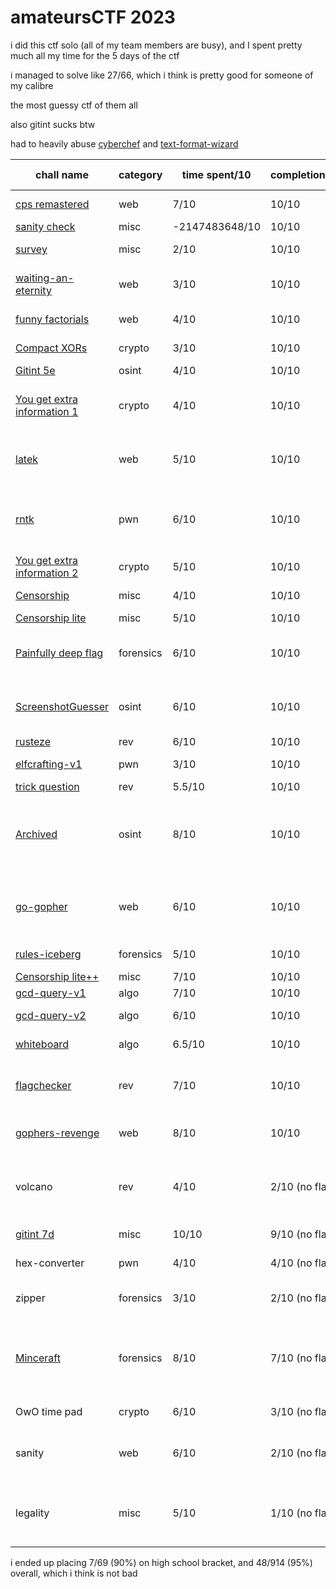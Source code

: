 # amateursCTF 2023

i did this ctf solo (all of my team members are busy), and I spent pretty much all my time for the 5 days of the ctf

i managed to solve like 27/66, which i think is pretty good for someone of my calibre

the most guessy ctf of them all

also gitint sucks btw

had to heavily abuse [cyberchef](https://gchq.github.io/CyberChef/) and [text-format-wizard](https://quasar.name/text-format-wizard/)

| chall name                  | category  | time spent/10  | completion/10  | personal comments                                     |
|-----------------------------|-----------|----------------|----------------|-------------------------------------------------------|
| [cps remastered](https://github.com/quasar098/ctf-writeups/tree/main/amateursctf-2023/cps-remastered)              | web       | 7/10           | 10/10          | php sucks so much                                     |
| [sanity check](https://github.com/quasar098/ctf-writeups/tree/main/amateursctf-2023/discord-rules-sanity-check)                | misc      | -2147483648/10 | 10/10          | discord                                               |
| [survey](https://github.com/quasar098/ctf-writeups/tree/main/amateursctf-2023/survey)                      | misc      | 2/10           | 10/10          | too guessy challs                                     |
| [waiting-an-eternity](https://github.com/quasar098/ctf-writeups/tree/main/amateursctf-2023/waiting-an-eternity)         | web       | 3/10           | 10/10          | 710 septillion years                                  |
| [funny factorials](https://github.com/quasar098/ctf-writeups/tree/main/amateursctf-2023/funny-factorials)            | web       | 4/10           | 10/10          | recursion ftw                                         |
| [Compact XORs](https://github.com/quasar098/ctf-writeups/tree/main/amateursctf-2023/compact-xors)                | crypto    | 3/10           | 10/10          | compact for sure                                      |
| [Gitint 5e](https://github.com/quasar098/ctf-writeups/tree/main/amateursctf-2023/gitint-5e)                   | osint     | 4/10           | 10/10          | ehh                                                   |
| [You get extra information 1](https://github.com/quasar098/ctf-writeups/tree/main/amateursctf-2023/you-get-extra-information-1) | crypto    | 4/10           | 10/10          | exact same as ictf RSAddition chall i made            |
| [latek](https://github.com/quasar098/ctf-writeups/tree/main/amateursctf-2023/latek)                       | web       | 5/10           | 10/10          | latex rolls off the tongue better                     |
| [rntk](https://github.com/quasar098/ctf-writeups/tree/main/amateursctf-2023/rntk)                        | pwn       | 6/10           | 10/10          | my second ever pwn chall (first was ret2libc)         |
| [You get extra information 2](https://github.com/quasar098/ctf-writeups/tree/main/amateursctf-2023/you-get-extra-information-2) | crypto    | 5/10           | 10/10          | z3 op                                                 |
| [Censorship](https://github.com/quasar098/ctf-writeups/tree/main/amateursctf-2023/censorship)                  | misc      | 4/10           | 10/10          | mental (pyjail)lness                                  |
| [Censorship lite](https://github.com/quasar098/ctf-writeups/tree/main/amateursctf-2023/censorship-lite)             | misc      | 5/10           | 10/10          | good                                                  |
| [Painfully deep flag](https://github.com/quasar098/ctf-writeups/tree/main/amateursctf-2023/painfully-deep-flag)         | forensics | 6/10           | 10/10          | i hate forensics, too guessy for sure                 |
| [ScreenshotGuesser](https://github.com/quasar098/ctf-writeups/tree/main/amateursctf-2023/screenshotguesser)           | osint     | 6/10           | 10/10          | would be a pain if i didnt know about wigle           |
| [rusteze](https://github.com/quasar098/ctf-writeups/tree/main/amateursctf-2023/rusteze)                     | rev       | 6/10           | 10/10          | binja op                                              |
| [elfcrafting-v1](https://github.com/quasar098/ctf-writeups/tree/main/amateursctf-2023/elfcrafting-v1)              | pwn       | 3/10           | 10/10          | easiest pwn chall ever                                |
| [trick question](https://github.com/quasar098/ctf-writeups/tree/main/amateursctf-2023/trick-question)              | rev       | 5.5/10         | 10/10          | good chall!                                           |
| [Archived](https://github.com/quasar098/ctf-writeups/tree/main/amateursctf-2023/archived)                    | osint     | 8/10           | 10/10          | stalked all of the admins social medias, githubs, etc |
| [go-gopher](https://github.com/quasar098/ctf-writeups/tree/main/amateursctf-2023/go-gopher)                   | web       | 6/10           | 10/10          | you needed to buy a domain for this one (wtf!?)       |
| [rules-iceberg](https://github.com/quasar098/ctf-writeups/tree/main/amateursctf-2023/rules-iceberg)               | forensics | 5/10           | 10/10          | lsb stego is ok                                       |
| [Censorship lite++](https://github.com/quasar098/ctf-writeups/tree/main/amateursctf-2023/censorship-lite++)           | misc      | 7/10           | 10/10          | fun pyjail                                            |
| [gcd-query-v1](https://github.com/quasar098/ctf-writeups/tree/main/amateursctf-2023/gcd-query-v1)                | algo      | 7/10           | 10/10          | hard                                                  |
| [gcd-query-v2](https://github.com/quasar098/ctf-writeups/tree/main/amateursctf-2023/gcd-query-v2)                | algo      | 6/10           | 10/10          | easier than v1                                        |
| [whiteboard](https://github.com/quasar098/ctf-writeups/tree/main/amateursctf-2023/whiteboard)                  | algo      | 6.5/10         | 10/10          | z3 op once more                                       |
| [flagchecker](https://github.com/quasar098/ctf-writeups/tree/main/amateursctf-2023/flagchecker)                 | rev       | 7/10           | 10/10          | best chall by far, scratch very good                  |
| [gophers-revenge](https://github.com/quasar098/ctf-writeups/tree/main/amateursctf-2023/gophers-revenge)             | web       | 8/10           | 10/10          | url encoding is a real pain                           |
| volcano                     | rev       | 4/10           | 2/10 (no flag) | no clue how to multiple numbers, still learning       |
| [gitint 7d](https://github.com/quasar098/ctf-writeups/tree/main/amateursctf-2023/gitint-7d)                   | misc      | 10/10          | 9/10 (no flag) | worst chall by far                                    |
| hex-converter               | pwn       | 4/10           | 4/10 (no flag) | no clue what to do                                    |
| zipper                      | forensics | 3/10           | 2/10 (no flag) | only got the "red herring XD" :(                      |
| [Minceraft](https://github.com/quasar098/ctf-writeups/tree/main/amateursctf-2023/minceraft)                   | forensics | 8/10           | 7/10 (no flag) | all 3 of my methods failed, but worked for others??? wtf!!! |
| OwO time pad                | crypto    | 6/10           | 3/10 (no flag) | eyes are weak                                         |
| sanity                      | web       | 6/10           | 2/10 (no flag) | never heard of dom clobbering before                  |
| legality                    | misc      | 5/10           | 1/10 (no flag) | sent in an email, got no reply ????????? huh ???      |

i ended up placing 7/69 (90%) on high school bracket, and 48/914 (95%) overall, which i think is not bad
